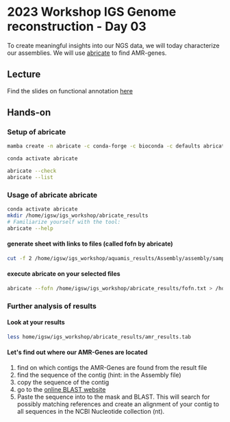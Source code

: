 # 2023 Workshop IGS Genome reconstruction - Day 03

To create meaningful insights into our NGS data, we will today characterize our assemblies. We will use [abricate](https://github.com/tseemann/abricate) to find AMR-genes. 


## Lecture 
Find the slides on functional annotation [here](https://docs.google.com/presentation/d/1KSLmUZqPlSHMm0BelPOqufW1w5fnIa00442hGbeujpw/edit#slide=id.g2825e3f29cd_0_72)


## Hands-on 

### Setup of abricate

```bash
mamba create -n abricate -c conda-forge -c bioconda -c defaults abricate

conda activate abricate

abricate --check
abricate --list
```

### Usage of abricate abricate

```bash
conda activate abricate
mkdir /home/igsw/igs_workshop/abricate_results
# Familiarize yourself with the tool:
abricate --help
```

#### generate sheet with links to files (called fofn by abricate)
```bash
cut -f 2 /home/igsw/igs_workshop/aquamis_results/Assembly/assembly/samples.tsv > /home/igsw/igs_workshop/abricate_results/fofn.txt
```

#### execute abricate on your selected files
```bash
abricate --fofn /home/igsw/igs_workshop/abricate_results/fofn.txt > /home/igsw/igs_workshop/abricate_results/amr_results.tab
```

### Further analysis of results

#### Look at your results
```bash
less home/igsw/igs_workshop/abricate_results/amr_results.tab
```

#### Let's find out where our AMR-Genes are located

1) find on which contigs the AMR-Genes are found from the result file
2) find the sequence of the contig (hint: in the Assembly file)
3) copy the sequence of the contig 
4) go to the [online BLAST website](https://blast.ncbi.nlm.nih.gov/Blast.cgi?PROGRAM=blastn&PAGE_TYPE=BlastSearch&LINK_LOC=blasthome)
5) Paste the sequence into to the mask and BLAST. This will search for possibly matching references and create an alignment of your contig to all sequences in the NCBI Nucleotide collection (nt).

